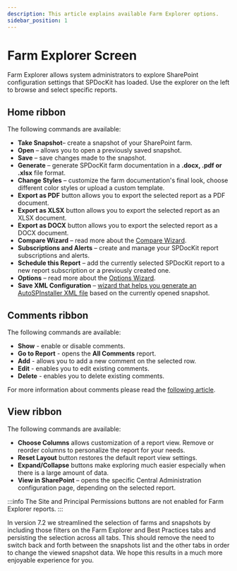 ```yaml
---
description: This article explains available Farm Explorer options.
sidebar_position: 1
---
```


# Farm Explorer Screen

Farm Explorer allows system administrators to explore SharePoint configuration settings that SPDocKit has loaded. Use the explorer on the left to browse and select specific reports.

## Home ribbon

The following commands are available:

* **Take Snapshot**– create a snapshot of your SharePoint farm.
* **Open** – allows you to open a previously saved snapshot.
* **Save** – save changes made to the snapshot.
* **Generate** – generate SPDocKit farm documentation in a **.docx, .pdf or .xlsx** file format.
* **Change Styles** – customize the farm documentation's final look, choose different color styles or upload a custom template.
* **Export as PDF** button allows you to export the selected report as a PDF document.
* **Export as XLSX** button allows you to export the selected report as an XLSX document.
* **Export as DOCX** button allows you to export the selected report as a DOCX document.
* **Compare Wizard** – read more about the [Compare Wizard](../../compare-sharepoint-configurations/compare-wizard.md).
* **Subscriptions and Alerts** – create and manage your SPDocKit report subscriptions and alerts.
* **Schedule this Report** – add the currently selected SPDocKit report to a new report subscription or a previously created one.
* **Options** – read more about the [Options Wizard](../../configure-and-extend-spdockit/options-wizard.md).
* **Save XML Configuration** – [wizard that helps you generate an AutoSPInstaller XML file](generate-autospinstaller-xml-configuration-file.md) based on the currently opened snapshot.

## Comments ribbon

The following commands are available:

* **Show** - enable or disable comments.
* **Go to Report** - opens the **All Comments** report.
* **Add** - allows you to add a new comment on the selected row.
* **Edit** - enables you to edit existing comments.
* **Delete** - enables you to delete existing comments. 

For more information about comments please read the [following article](../customizing-reports/add-comments.md).

## View ribbon

The following commands are available:

* **Choose Columns** allows customization of a report view. Remove or reorder columns to personalize the report for your needs.
* **Reset Layout** button restores the default report view settings.
* **Expand/Collapse** buttons make exploring much easier especially when there is a large amount of data.
* **View in SharePoint** – opens the specific Central Administration configuration page, depending on the selected report.

:::info
The Site and Principal Permissions buttons are not enabled for Farm Explorer reports.
:::

In version 7.2 we streamlined the selection of farms and snapshots by including those filters on the Farm Explorer and Best Practices tabs and persisting the selection across all tabs. This should remove the need to switch back and forth between the snapshots list and the other tabs in order to change the viewed snapshot data. We hope this results in a much more enjoyable experience for you.

